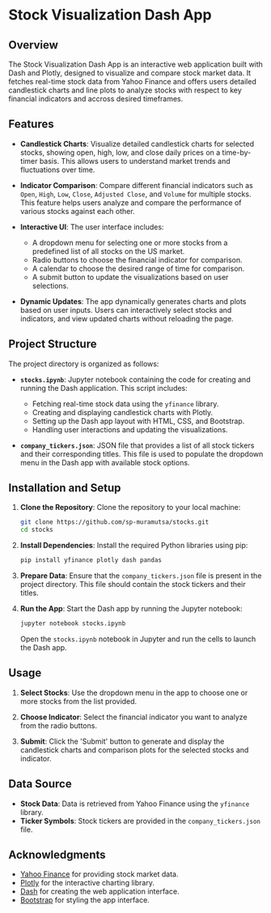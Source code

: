 # Stock Visualization Dash App

## Overview

The Stock Visualization Dash App is an interactive web application built with Dash and Plotly, designed to visualize and compare stock market data. It fetches real-time stock data from Yahoo Finance and offers users detailed candlestick charts and line plots to analyze stocks with respect to key financial indicators and accross desired timeframes.

## Features
- **Candlestick Charts**: Visualize detailed candlestick charts for selected stocks, showing open, high, low, and close daily prices on a time-by-timer basis. This allows users to understand market trends and fluctuations over time.

- **Indicator Comparison**: Compare different financial indicators such as `Open`, `High`, `Low`, `Close`, `Adjusted Close`, and `Volume` for multiple stocks. This feature helps users analyze and compare the performance of various stocks against each other.

- **Interactive UI**: The user interface includes:
  - A dropdown menu for selecting one or more stocks from a predefined list of all stocks on the US market.
  - Radio buttons to choose the financial indicator for comparison.
  - A calendar to choose the desired range of time for comparison.
  - A submit button to update the visualizations based on user selections.

- **Dynamic Updates**: The app dynamically generates charts and plots based on user inputs. Users can interactively select stocks and indicators, and view updated charts without reloading the page.

## Project Structure

The project directory is organized as follows:

- **`stocks.ipynb`**: Jupyter notebook containing the code for creating and running the Dash application. This script includes:
  - Fetching real-time stock data using the `yfinance` library.
  - Creating and displaying candlestick charts with Plotly.
  - Setting up the Dash app layout with HTML, CSS, and Bootstrap.
  - Handling user interactions and updating the visualizations.

- **`company_tickers.json`**: JSON file that provides a list of all stock tickers and their corresponding titles. This file is used to populate the dropdown menu in the Dash app with available stock options.

## Installation and Setup

1. **Clone the Repository**:
   Clone the repository to your local machine:

   ```bash
   git clone https://github.com/sp-muramutsa/stocks.git
   cd stocks
   ```

2. **Install Dependencies**:
   Install the required Python libraries using pip:

   ```bash
   pip install yfinance plotly dash pandas
   ```

3. **Prepare Data**:
   Ensure that the `company_tickers.json` file is present in the project directory. This file should contain the stock tickers and their titles.

4. **Run the App**:
   Start the Dash app by running the Jupyter notebook:

   ```bash
   jupyter notebook stocks.ipynb
   ```

   Open the `stocks.ipynb` notebook in Jupyter and run the cells to launch the Dash app.

## Usage

1. **Select Stocks**:
   Use the dropdown menu in the app to choose one or more stocks from the list provided.

2. **Choose Indicator**:
   Select the financial indicator you want to analyze from the radio buttons.

3. **Submit**:
   Click the 'Submit' button to generate and display the candlestick charts and comparison plots for the selected stocks and indicator.

## Data Source

- **Stock Data**: Data is retrieved from Yahoo Finance using the `yfinance` library.
- **Ticker Symbols**: Stock tickers are provided in the `company_tickers.json` file.


## Acknowledgments

- [Yahoo Finance](https://finance.yahoo.com) for providing stock market data.
- [Plotly](https://plotly.com) for the interactive charting library.
- [Dash](https://dash.plotly.com) for creating the web application interface.
- [Bootstrap](https://getbootstrap.com) for styling the app interface.
```
